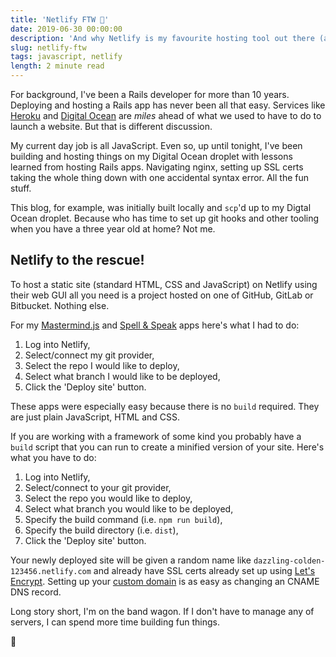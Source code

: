 ```yaml
---
title: 'Netlify FTW 🎉'
date: 2019-06-30 00:00:00
description: 'And why Netlify is my favourite hosting tool out there (at the moment).'
slug: netlify-ftw
tags: javascript, netlify
length: 2 minute read
---
```


For background, I've been a Rails developer for more than 10 years. Deploying and hosting a Rails app has never been all that easy. Services like [Heroku](https://www.heroku.com/) and [Digital Ocean](https://www.digitalocean.com/) are _miles_ ahead of what we used to have to do to launch a website. But that is different discussion.

My current day job is all JavaScript. Even so, up until tonight, I've been building and hosting things on my Digital Ocean droplet with lessons learned from hosting Rails apps. Navigating nginx, setting up SSL certs taking the whole thing down with one accidental syntax error. All the fun stuff.

This blog, for example, was initially built locally and `scp`'d up to my Digtal Ocean droplet. Because who has time to set up git hooks and other tooling when you have a three year old at home? Not me.

## Netlify to the rescue!

To host a static site (standard HTML, CSS and JavaScript) on Netlify using their web GUI all you need is a project hosted on one of GitHub, GitLab or Bitbucket. Nothing else.

For my [Mastermind.js](https://mastermind.eimaj.dev/) and [Spell & Speak](https://spell-and-speak.eimaj.dev/) apps here's what I had to do:

1. Log into Netlify,
2. Select/connect my git provider,
3. Select the repo I would like to deploy,
4. Select what branch I would like to be deployed,
5. Click the 'Deploy site' button.

These apps were especially easy because there is no `build` required. They are just plain JavaScript, HTML and CSS.

If you are working with a framework of some kind you probably have a `build` script that you can run to create a minified version of your site. Here's what you have to do:

1. Log into Netlify,
2. Select/connect to your git provider,
3. Select the repo you would like to deploy,
4. Select what branch you would like to be deployed,
5. Specify the build command (i.e. `npm run build`),
6. Specify the build directory (i.e. `dist`),
7. Click the 'Deploy site' button.

Your newly deployed site will be given a random name like `dazzling-colden-123456.netlify.com` and already have SSL certs already set up using [Let's Encrypt](https://letsencrypt.org/). Setting up your [custom domain](https://www.netlify.com/docs/custom-domains/) is as easy as changing an CNAME DNS record.

Long story short, I'm on the band wagon. If I don't have to manage any of servers, I can spend more time building fun things.

🥳
